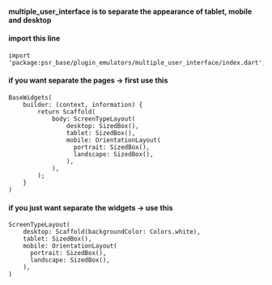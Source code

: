 #### multiple_user_interface is to separate the appearance of tablet, mobile and desktop

#### import this line
    import 'package:psr_base/plugin_emulators/multiple_user_interface/index.dart';

#### if you want separate the pages -> first use this
    BaseWidgets(
        builder: (context, information) {
            return Scaffold(
                body: ScreenTypeLayout(
                    desktop: SizedBox(),
                    tablet: SizedBox(),
                    mobile: OrientationLayout(
                      portrait: SizedBox(),
                      landscape: SizedBox(),
                    ),
                ),
            );
        }
    )

#### if you just want separate the widgets -> use this
    ScreenTypeLayout(
        desktop: Scaffold(backgroundColor: Colors.white),
        tablet: SizedBox(),
        mobile: OrientationLayout(
          portrait: SizedBox(),
          landscape: SizedBox(),
        ),
    )